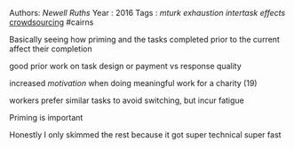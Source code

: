 Authors: *Newell* *Ruths*
Year   : 2016
Tags   : *mturk* *exhaustion* *intertask effects* [crowdsourcing](crowdsourcing.md) #cairns

Basically seeing how priming and the tasks completed prior to the current affect their completion

good prior work on task design or payment vs response quality

increased *motivation* when doing meaningful work for a charity (19)

workers prefer similar tasks to avoid switching, but incur fatigue

Priming is important

Honestly I only skimmed the rest because it got super technical super fast
